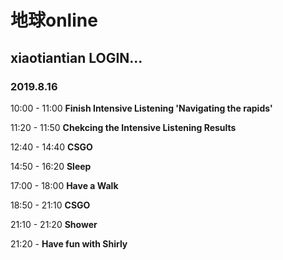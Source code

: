 # 地球online #

## xiaotiantian LOGIN... ##

### 2019.8.16 ###
10:00 - 11:00  **Finish Intensive Listening 'Navigating the rapids'**

11:20 - 11:50  **Chekcing the Intensive Listening Results**

12:40 - 14:40  **CSGO**

14:50 - 16:20  **Sleep**

17:00 - 18:00  **Have a Walk**

18:50 - 21:10  **CSGO**

21:10 - 21:20  **Shower**

21:20 - **Have fun with Shirly**
